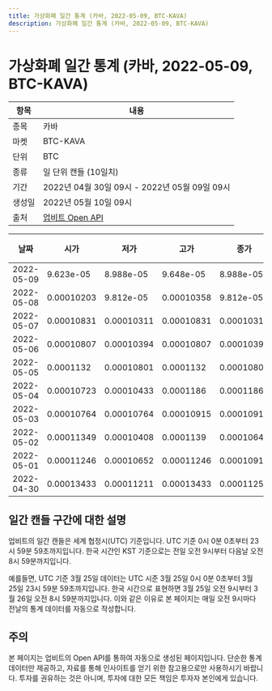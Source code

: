 ```yaml
---
title: 가상화폐 일간 통계 (카바, 2022-05-09, BTC-KAVA)
description: 가상화폐 일간 통계 (카바, 2022-05-09, BTC-KAVA)
---
```



가상화폐 일간 통계 (카바, 2022-05-09, BTC-KAVA)
===

|항목|내용|
|--|--|
|종목|카바|
|마켓|BTC-KAVA|
|단위|BTC|
|종류|일 단위 캔들 (10일치)|
|기간|2022년 04월 30일 09시 - 2022년 05월 09일 09시|
|생성일|2022년 05월 10일 09시|
|출처|[업비트 Open API](https://docs.upbit.com)|


|날짜|시가|저가|고가|종가|비고|
|--|--|--|--|--|--|
|2022-05-09|9.623e-05|8.988e-05|9.648e-05|8.988e-05|    |
|2022-05-08|0.00010203|9.812e-05|0.00010358|9.812e-05|    |
|2022-05-07|0.00010831|0.00010311|0.00010831|0.00010311|    |
|2022-05-06|0.00010807|0.00010394|0.00010807|0.00010394|    |
|2022-05-05|0.0001132|0.00010801|0.0001132|0.00010807|    |
|2022-05-04|0.00010723|0.00010433|0.0001186|0.0001186|    |
|2022-05-03|0.00010764|0.00010764|0.00010915|0.0001091|    |
|2022-05-02|0.00011349|0.00010408|0.0001139|0.00010642|    |
|2022-05-01|0.00011246|0.00010652|0.00011246|0.0001091|    |
|2022-04-30|0.00013433|0.00011211|0.00013433|0.00011258|    |


일간 캔들 구간에 대한 설명
---


업비트의 일간 캔들은 세계 협정시(UTC) 기준입니다. 
UTC 기준 0시 0분 0초부터 23시 59분 59초까지입니다. 
한국 시간인 KST 기준으로는 전일 오전 9시부터 다음날 오전 8시 59분까지입니다. 


예를들면, UTC 기준 3월 25일 데이터는 UTC 시준 3월 25일 0시 0분 0초부터 3월 25일 23시 59분 59초까지입니다. 
한국 시간으로 표현하면 3월 25일 오전 9시부터 3월 26일 오전 8시 59분까지입니다. 
이와 같은 이유로 본 페이지는 매일 오전 9시마다 전날의 통계 데이터를 자동으로 작성합니다. 


주의
---


본 페이지는 업비트의 Open API를 통하여 자동으로 생성된 페이지입니다. 
단순한 통계 데이터만 제공하고, 자료를 통해 인사이트를 얻기 위한 참고용으로만 사용하시기 바랍니다. 
투자를 권유하는 것은 아니며, 투자에 대한 모든 책임은 투자자 본인에게 있습니다. 
